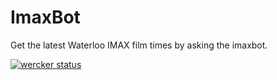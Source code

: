 # ImaxBot
Get the latest Waterloo IMAX film times by asking the imaxbot.

[![wercker status](https://app.wercker.com/status/c037e54d4d966b973b58d37c2b7f3ca5/m/master "wercker status")](https://app.wercker.com/project/byKey/c037e54d4d966b973b58d37c2b7f3ca5)
